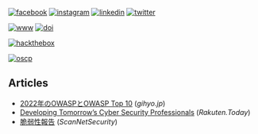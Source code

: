 [![facebook](https://img.shields.io/badge/Facebook-1877F2?style=flat&logo=facebook&labelColor=1877F2&logoColor=white)](https://www.facebook.com/yuta.yamate)
[![instagram](https://img.shields.io/badge/Instagam-E4405F?style=flat&logo=instagram&labelColor=E4405F&logoColor=white)](https://www.instagram.com/yuta.yamate)
[![linkedin](https://img.shields.io/badge/LinkedIn-0077B5?style=flat&logo=linkedin&labelColor=0077B5&logoColor=white)](https://www.linkedin.com/in/yuta-yamate)
[![twitter](https://img.shields.io/twitter/follow/yutayamate)](https://twitter.com/yutayamate)

[![www](https://img.shields.io/website?label=yutayamate.com&url=https://yutayamate.com)](https://yutayamate.com)
[![doi](https://zenodo.org/badge/doi/10.1093/bioinformatics/btz245.svg)](https://doi.org/10.1093/bioinformatics/btz245)

[![hackthebox](https://www.hackthebox.eu/badge/image/145610)](https://app.hackthebox.eu/profile/145610)

[![oscp](https://api.accredible.com/v1/frontend/credential_website_embed_image/badge/105191033)](https://www.credential.net/f336acea-e4ae-4aaf-8536-d4373db71a55#gs.a9ygvz)

## Articles

- [2022年のOWASPとOWASP Top 10](https://gihyo.jp/article/2022/08/owasp2022) (*gihyo.jp*)
- [Developing Tomorrow’s Cyber Security Professionals](https://rakuten.today/blog/developing-cyber-security-professionals.html) (*Rakuten.Today*)
- [脆弱性報告](https://scan.netsecurity.ne.jp/special/3629/recent/山手雄太氏による脆弱性報告) (*ScanNetSecurity*)

<!--
### Hi there 👋
-->
<!--
**yutayamate/yutayamate** is a ✨ _special_ ✨ repository because its `README.md` (this file) appears on your GitHub profile.

Here are some ideas to get you started:

- 🔭 I’m currently working on ...
- 🌱 I’m currently learning ...
- 👯 I’m looking to collaborate on ...
- 🤔 I’m looking for help with ...
- 💬 Ask me about ...
- 📫 How to reach me: ...
- 😄 Pronouns: ...
- ⚡ Fun fact: ...
-->
